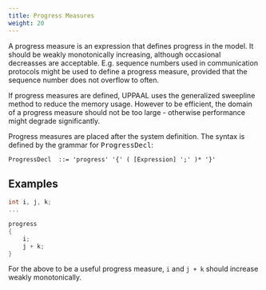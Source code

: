 ```yaml
---
title: Progress Measures
weight: 20
---
```


A progress measure is an expression that defines progress in the model. It should be weakly monotonically increasing, although occasional decreasses are acceptable. E.g. sequence numbers used in communication protocols might be used to define a progress measure, provided that the sequence number does not overflow to often.

If progress measures are defined, UPPAAL uses the generalized sweepline method to reduce the memory usage. However to be efficient, the domain of a progress measure should not be too large - otherwise performance might degrade significantly.

Progress measures are placed after the system definition. The syntax is defined by the grammar for 
<tt>ProgressDecl</tt>:

``` EBNF
ProgressDecl  ::= 'progress' '{' ( [Expression] ';' )* '}'
```

## Examples

```c
int i, j, k;
...

progress
{
    i;
    j + k;
}
```

For the above to be a useful progress measure, `i` and `j + k` should increase weakly monotonically.
